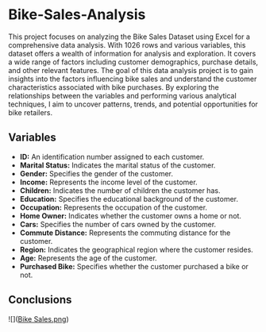 # Bike-Sales-Analysis
This project focuses on analyzing the Bike Sales Dataset using Excel for a comprehensive data analysis. With 1026 rows and various variables, this dataset offers a wealth of information for analysis and exploration. It covers a wide range of factors including customer demographics, purchase details, and other relevant features. The goal of this data analysis project is to gain insights into the factors influencing bike sales and understand the customer characteristics associated with bike purchases. By exploring the relationships between the variables and performing various analytical techniques, I aim to uncover patterns, trends, and potential opportunities for bike retailers.

## Variables
- **ID:** An identification number assigned to each customer.
- **Marital Status:** Indicates the marital status of the customer.
- **Gender:** Specifies the gender of the customer.
- **Income:** Represents the income level of the customer.
- **Children:** Indicates the number of children the customer has.
- **Education:** Specifies the educational background of the customer.
- **Occupation:** Represents the occupation of the customer.
- **Home Owner:** Indicates whether the customer owns a home or not.
- **Cars:** Specifies the number of cars owned by the customer.
- **Commute Distance:** Represents the commuting distance for the customer.
- **Region:** Indicates the geographical region where the customer resides.
- **Age:** Represents the age of the customer.
- **Purchased Bike:** Specifies whether the customer purchased a bike or not.

## Conclusions
![]([Bike Sales.png](https://github.com/Oriol-Masias-Verges/Bike-Sales-Analysis/blob/main/Bike%20Sales.png))
